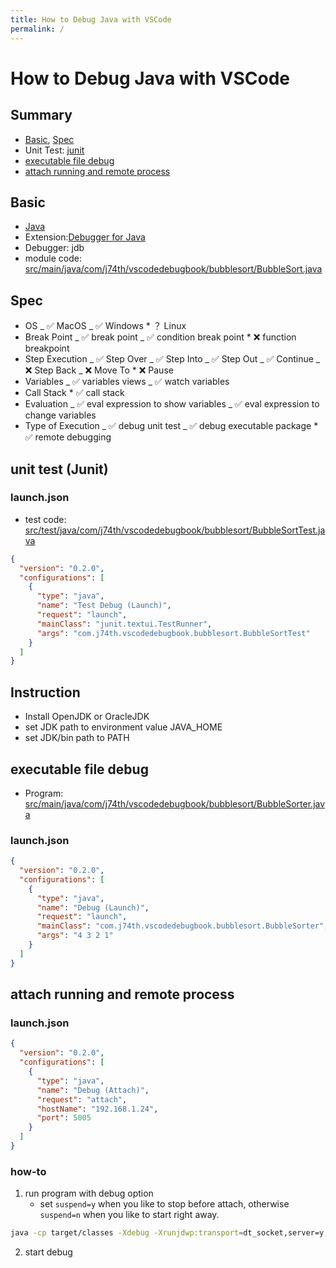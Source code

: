 ```yaml
---
title: How to Debug Java with VSCode
permalink: /
---
```


# How to Debug Java with VSCode

## Summary

- [Basic](#basic), [Spec](#spec)
- Unit Test: [junit](#unit-test-junit)
- [executable file debug](#executable-file-debug)
- [attach running and remote process](#attach-running-and-remote-process)

## Basic

- [Java](https://www.java.com/)
- Extension:[Debugger for Java](https://marketplace.visualstudio.com/items?itemName=vscjava.vscode-java-debug)
- Debugger: jdb
- module code: [src/main/java/com/j74th/vscodedebugbook/bubblesort/BubbleSort.java](src/main/java/com/j74th/vscodedebugbook/bubblesort/BubbleSort.java)

## Spec

- OS
  _ ✅ MacOS
  _ ✅ Windows \* ？ Linux
- Break Point
  _ ✅ break point
  _ ✅ condition break point \* ❌ function breakpoint
- Step Execution
  _ ✅ Step Over
  _ ✅ Step Into
  _ ✅ Step Out
  _ ✅ Continue
  _ ❌ Step Back
  _ ❌ Move To \* ❌ Pause
- Variables
  _ ✅ variables views
  _ ✅ watch variables
- Call Stack \* ✅ call stack
- Evaluation
  _ ✅ eval expression to show variables
  _ ✅ eval expression to change variables
- Type of Execution
  _ ✅ debug unit test
  _ ✅ debug executable package \* ✅ remote debugging

## unit test (Junit)

### launch.json

- test code: [src/test/java/com/j74th/vscodedebugbook/bubblesort/BubbleSortTest.java](src/test/java/com/j74th/vscodedebugbook/bubblesort/BubbleSortTest.java)

```json
{
  "version": "0.2.0",
  "configurations": [
    {
      "type": "java",
      "name": "Test Debug (Launch)",
      "request": "launch",
      "mainClass": "junit.textui.TestRunner",
      "args": "com.j74th.vscodedebugbook.bubblesort.BubbleSortTest"
    }
  ]
}
```

## Instruction

- Install OpenJDK or OracleJDK
- set JDK path to environment value JAVA_HOME
- set JDK/bin path to PATH

## executable file debug

- Program: [src/main/java/com/j74th/vscodedebugbook/bubblesort/BubbleSorter.java](src/main/java/com/j74th/vscodedebugbook/bubblesort/BubbleSorter.java)

### launch.json

```json
{
  "version": "0.2.0",
  "configurations": [
    {
      "type": "java",
      "name": "Debug (Launch)",
      "request": "launch",
      "mainClass": "com.j74th.vscodedebugbook.bubblesort.BubbleSorter",
      "args": "4 3 2 1"
    }
  ]
}
```

## attach running and remote process

### launch.json

```json
{
  "version": "0.2.0",
  "configurations": [
    {
      "type": "java",
      "name": "Debug (Attach)",
      "request": "attach",
      "hostName": "192.168.1.24",
      "port": 5005
    }
  ]
}
```

### how-to

1. run program with debug option
   - set `suspend=y` when you like to stop before attach, otherwise `suspend=n` when you like to start right away.

```sh
java -cp target/classes -Xdebug -Xrunjdwp:transport=dt_socket,server=y,address=5005,suspend=y com.j74th.vscodedebugbook.bubblesort.BubbleSorter 4 3 2 1
```

2. start debug
